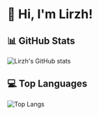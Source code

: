 # 👋 Hi, I'm Lirzh!

## 📊 GitHub Stats
![Lirzh's GitHub stats](https://github-readme-stats.vercel.app/api?username=Lirzh)

## 💻 Top Languages
![Top Langs](https://github-readme-stats.vercel.app/api/top-langs/?username=Lirzh)
